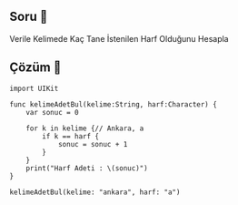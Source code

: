 ## Soru 📖
Verile Kelimede Kaç Tane İstenilen Harf Olduğunu Hesapla
## Çözüm 🔨

```
import UIKit

func kelimeAdetBul(kelime:String, harf:Character) {
	var sonuc = 0
	
	for k in kelime {// Ankara, a
		if k == harf {
			sonuc = sonuc + 1
		}
	}
	print("Harf Adeti : \(sonuc)")
}

kelimeAdetBul(kelime: "ankara", harf: "a")


```
